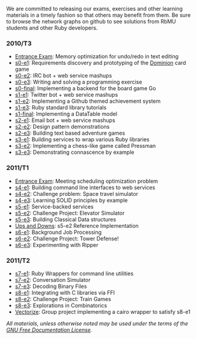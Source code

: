 We are committed to releasing our exams, exercises and other learning materials in a timely fashion so that others may benefit from them.  Be sure to browse the network graphs on github to see solutions from RbMU students and other Ruby developers.

### 2010/T3

* [Entrance Exam](https://github.com/rmu/rmu-entrance-exam-2010): Memory optimization for undo/redo in text editing
* [s0-e1](https://github.com/rmu/s0-e1): Requirements discovery and prototyping of the [Dominion](http://en.wikipedia.org/wiki/Dominion_%28card_game%29) card game
* [s0-e2](https://github.com/rmu/s0-e2): IRC bot + web service mashups
* [s0-e3](https://github.com/rmu/s0-e3): Writing and solving a programming exercise
* [s0-final](https://github.com/rmu/s0-final): Implementing a backend for the board game Go
* [s1-e1](https://github.com/rmu/s1-e1): Twitter bot + web service mashups
* [s1-e2](https://github.com/rmu/s1-e2): Implementing a Github themed achievement system
* [s1-e3](https://github.com/sandal/guides/wiki/_pages): Ruby standard library tutorials
* [s1-final](https://github.com/rmu/s1-final): Implementing a DataTable model
* [s2-e1](https://github.com/rmu/s2-e1): Email bot + web service mashups
* [s2-e2](https://github.com/rmu/s2-e2): Design pattern demonstrations
* [s2-e3](https://github.com/rmu/s2-e3): Building text based adventure games
* [s3-e1](https://github.com/rmu/s3-e1): Building services to wrap various Ruby libraries
* [s3-e2](https://github.com/rmu/s3-e2): Implementing a chess-like game called Pressman
* [s3-e3](https://github.com/rmu/s3-e3): Demonstrating connascence by example

### 2011/T1

* [Entrance Exam](https://github.com/rmu/rmu-entrance-exam-2011-t1): Meeting scheduling optimization problem
* [s4-e1](https://github.com/rmu/s4-e1): Building command line interfaces to web services
* [s4-e2](https://github.com/rmu/s4-e2): Challenge problem: Space travel simulator
* [s4-e3](https://github.com/rmu/s4-e3): Learning SOLID principles by example
* [s5-e1](https://github.com/rmu/s5-e1): Service-backed services
* [s5-e2](https://github.com/rmu/s5-e2): Challenge Project: Elevator Simulator
* [s5-e3](https://github.com/rmu/s5-e3): Building Classical Data structures
* [Ups and Downs](https://github.com/rmu/ups_and_downs): s5-e2 Reference Implementation
* [s6-e1](https://github.com/rmu/s6-e1): Background Job Processing
* [s6-e2](https://github.com/rmu/s6-e2): Challenge Project: Tower Defense!
* [s6-e3](https://github.com/rmu/s6-e3): Experimenting with Ripper

### 2011/T2

* [s7-e1](https://github.com/rmu/s7-e1): Ruby Wrappers for command line utilities
* [s7-e2](https://github.com/rmu/s7-e2): Conversation Simulator
* [s7-e3](https://github.com/rmu/s7-e3): Decoding Binary Files
* [s8-e1](https://github.com/rmu/s8-e1): Integrating with C libraries via FFI
* [s8-e2](https://github.com/rmu/s8-e2): Challenge Project: Train Games
* [s8-e3](https://github.com/rmu/s8-e3): Explorations in Combinatorics
* [Vectorize](http://github.com/rmu/vectorize): Group project implementing a cairo wrapper to satisfy s8-e1

_All materials, unless otherwise noted may be used under the terms of the [GNU Free Documentation License](http://www.gnu.org/licenses/fdl.html)._